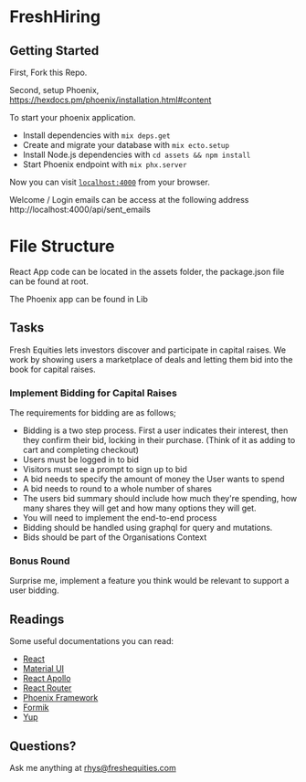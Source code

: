 # FreshHiring

## Getting Started

First, Fork this Repo.

Second, setup Phoenix, https://hexdocs.pm/phoenix/installation.html#content

To start your phoenix application.

  * Install dependencies with `mix deps.get`
  * Create and migrate your database with `mix ecto.setup`
  * Install Node.js dependencies with `cd assets && npm install`
  * Start Phoenix endpoint with `mix phx.server`

Now you can visit [`localhost:4000`](http://localhost:4000) from your browser.

Welcome / Login emails can be access at the following address http://localhost:4000/api/sent_emails

# File Structure

React App code can be located in the assets folder, the package.json file can be found at root.

The Phoenix app can be found in Lib

## Tasks

Fresh Equities lets investors discover and participate in capital raises.  We work by showing users a marketplace of deals and letting them bid into the book for capital raises.

### Implement Bidding for Capital Raises

The requirements for bidding are as follows;

* Bidding is a two step process.  First a user indicates their interest, then they confirm their bid, locking in their purchase. (Think of it as adding to cart and completing checkout)
* Users must be logged in to bid
* Visitors must see a prompt to sign up to bid
* A bid needs to specify the amount of money the User wants to spend
* A bid needs to round to a whole number of shares
* The users bid summary should include how much they're spending, how many shares they will get and how many options they will get.
* You will need to implement the end-to-end process
* Bidding should be handled using graphql for query and mutations.
* Bids should be part of the Organisations Context

### Bonus Round

Surprise me, implement a feature you think would be relevant to support a user bidding.

## Readings

Some useful documentations you can read:

* [React](https://reactjs.org/docs/getting-started.html)
* [Material UI](https://material-ui.com/)
* [React Apollo](https://www.apollographql.com/docs/react/)
* [React Router](https://reacttraining.com/react-router/web/guides/quick-start)
* [Phoenix Framework](https://hexdocs.pm/phoenix/Phoenix.html)
* [Formik](https://jaredpalmer.com/formik/docs/overview)
* [Yup](https://github.com/jquense/yup)

## Questions?

Ask me anything at rhys@freshequities.com